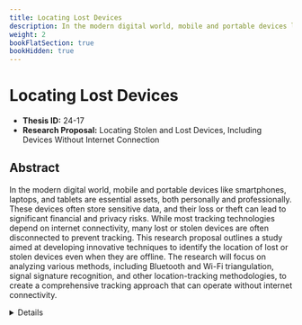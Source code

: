 ```yaml
---
title: Locating Lost Devices
description: In the modern digital world, mobile and portable devices like smartphones, laptops, and tablets are essential assets, both personally and professionally. These devices often store sensitive data, and their loss or theft can lead to significant financial and privacy risks. While most tracking technologies depend on internet connectivity, many lost or stolen devices are often disconnected to prevent tracking. This research proposal outlines a study aimed at developing innovative techniques to identify the location of lost or stolen devices even when they are offline. The research will focus on analyzing various methods, including Bluetooth and Wi-Fi triangulation, signal signature recognition, and other location-tracking methodologies, to create a comprehensive tracking approach that can operate without internet connectivity..
weight: 2
bookFlatSection: true
bookHidden: true
---
```


# Locating Lost Devices

- **Thesis ID:** 24-17
- **Research Proposal:** Locating Stolen and Lost Devices, Including Devices Without Internet Connection

## Abstract

In the modern digital world, mobile and portable devices like smartphones, laptops, and tablets are essential assets, both personally and professionally. These devices often store sensitive data, and their loss or theft can lead to significant financial and privacy risks. While most tracking technologies depend on internet connectivity, many lost or stolen devices are often disconnected to prevent tracking. This research proposal outlines a study aimed at developing innovative techniques to identify the location of lost or stolen devices even when they are offline. The research will focus on analyzing various methods, including Bluetooth and Wi-Fi triangulation, signal signature recognition, and other location-tracking methodologies, to create a comprehensive tracking approach that can operate without internet connectivity.

<details>
<summary>Details</summary>

## 1. Introduction

### 1.1 Background

With the widespread usage of mobile devices and laptops, the risk of theft and loss has increased significantly. Traditional tracking solutions rely heavily on internet connectivity, using IP address location, GPS, and tracking applications. However, these methods fall short if the device is offline or disconnected from networks. This research aims to explore and develop alternative methods to determine the location of lost or stolen devices that lack internet connectivity, thereby addressing a critical gap in device recovery techniques.

### 1.2 Problem Statement

Current device-tracking mechanisms are ineffective in locating devices that lack internet connectivity, rendering them unusable in cases where the thief disables network access to avoid tracking. This limitation creates a need for alternative methods to identify device locations without relying on continuous internet access.

### 1.3 Objectives

1. To analyze existing methods for tracking lost or stolen devices.
2. To identify alternative tracking techniques that do not require internet connectivity, such as Bluetooth, radio frequency, and Wi-Fi signal analysis.
3. To design and develop a prototype tracking solution that can be deployed on devices to aid in offline location identification.
4. To evaluate the effectiveness and limitations of the proposed solution in real-world scenarios.

## 2. Literature Review

### 2.1 Traditional Tracking Mechanisms

An examination of traditional device-tracking mechanisms, including GPS-based tracking, IP-based geolocation, and cellular network triangulation. Discussion on the limitations of these methods, particularly when devices are offline or disconnected.

### 2.2 Offline Tracking Techniques

A review of existing offline tracking techniques, including Bluetooth Low Energy (BLE) triangulation, Wi-Fi signal fingerprinting, and the use of embedded sensors like accelerometers and gyroscopes. This section will also cover existing technologies used in asset tracking, such as RFID and NFC, and their potential applications in device recovery.

### 2.3 Emerging Technologies for Offline Tracking

Exploration of recent advancements in tracking technologies, such as ultra-wideband (UWB) positioning, signal signature recognition, and device-to-device communication protocols. The review will discuss the feasibility of these technologies for offline device tracking and their potential to be incorporated into portable devices.

### 2.4 Security and Privacy Implications

A discussion on the privacy implications of tracking solutions and the importance of designing solutions that protect user privacy while enabling tracking capabilities. Ethical considerations for deploying tracking features and the need for user consent in tracking solutions.

## 3. Research Methodology

### 3.1 Phase 1: Requirement Analysis and System Design

1. **System Requirements Gathering**: Identify the requirements for a tracking solution that can function offline, considering factors like power consumption, range, and precision.
2. **Design Constraints**: Establish design constraints and ensure the system respects user privacy and follows ethical standards for tracking lost devices.
3. **Device and Technology Selection**: Evaluate and select relevant devices, protocols, and technologies such as Bluetooth, Wi-Fi, and signal fingerprinting.

### 3.2 Phase 2: Development of Tracking Solution Prototype

1. **Bluetooth-Based Tracking**: Develop a prototype that uses BLE to broadcast signals periodically. These signals can be detected by nearby Bluetooth-enabled devices, which in turn can relay the location of the lost or stolen device when within proximity.
2. **Wi-Fi Triangulation**: Integrate Wi-Fi signal analysis to utilize Wi-Fi triangulation for tracking the device. This technique involves using neighboring Wi-Fi networks to approximate the device’s location based on signal strength and network identifiers.
3. **Signal Fingerprinting**: Develop a signal fingerprinting method that records the unique RF signature of nearby Wi-Fi networks and Bluetooth devices. This signature can then be used to estimate the device’s location when it encounters similar signal patterns.
4. **Device-to-Device Communication Protocol**: Design a peer-to-peer communication protocol that allows offline devices to exchange signals with other devices in close proximity, enabling approximate location estimation without relying on a central server or internet connection.

### 3.3 Phase 3: Implementation and Testing

1. **Prototype Implementation**: Implement the proposed tracking solutions on a testbed of devices in a controlled lab environment.
2. **Field Testing**: Conduct field tests in various environments, including urban and rural settings, to assess the range, accuracy, and reliability of each tracking method.
3. **Performance Evaluation**: Measure the performance of each tracking method in terms of accuracy, coverage, power consumption, and response time. Document the effectiveness of each approach in locating devices under different scenarios.

### 3.4 Phase 4: Security and Privacy Assessment

1. **Threat Modeling**: Conduct threat modeling to identify potential security risks associated with the tracking system, such as unauthorized tracking or signal spoofing.
2. **Privacy Analysis**: Evaluate the privacy implications of the tracking solution and propose mechanisms to protect user data, such as encryption and user-controlled activation.
3. **Ethical Review**: Analyze the ethical considerations of using such tracking solutions, including issues of consent, data ownership, and the potential for misuse.

### 3.5 Phase 5: Final Evaluation and Recommendations

1. **Comprehensive Evaluation**: Summarize the effectiveness, limitations, and challenges encountered with each tracking method.
2. **Recommendations**: Provide recommendations on the most effective tracking methods for offline device location and suggest areas for future improvement.
3. **Conclusion**: Draw conclusions based on the findings of the research and discuss the practical applications and feasibility of deploying offline tracking solutions in real-world scenarios.

## 4. Expected Outcomes

1. **Functional Prototype**: A prototype of a tracking solution capable of identifying the location of lost or stolen devices, even without internet connectivity.
2. **Evaluation Report**: A report analyzing the performance, accuracy, and limitations of different tracking methods, providing insights into the practicality of offline tracking solutions.
3. **Security and Privacy Guidelines**: Recommendations for best practices in designing secure and privacy-compliant tracking systems for lost or stolen devices.
4. **Academic Contributions**: Publication of findings in cybersecurity journals or conferences, contributing to the field of device tracking and recovery in offline environments.

## 5. Timeline

| Phase                                   | Duration   |
|-----------------------------------------|------------|
| Requirement Analysis and System Design  | 1 month    |
| Development of Tracking Solution        | 3 months   |
| Implementation and Testing              | 3 months   |
| Security and Privacy Assessment         | 1 week     |
| Final Evaluation and Reporting          | 1 week     |
| Thesis Writing and Submission           | 2 weeks    |

## 6. Conclusion

This research proposal outlines a study aimed at developing an innovative solution for tracking lost or stolen devices without internet connectivity. By exploring and integrating alternative tracking technologies like Bluetooth triangulation, Wi-Fi fingerprinting, and signal signature recognition, this research seeks to create a viable approach to device recovery in offline scenarios. The proposed solution has the potential to address a critical gap in current device-tracking methods, making it easier to locate and recover lost devices and reduce security risks associated with data loss.

## 7. References

1. Literature on traditional and offline tracking methods, including Bluetooth, Wi-Fi, and signal fingerprinting.
2. Documentation on the limitations of existing device-tracking solutions.
3. Studies on the ethical and privacy implications of tracking technologies.

</details>
